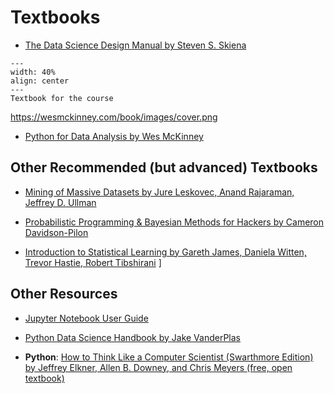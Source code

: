
# Textbooks

* [The Data Science Design Manual by Steven S. Skiena](https://furman.bncollege.com/c/Data-Science-Design-Manual/p/MBS_2121948_used)

```{figure} ../assets/datascience_manual.jpg
---
width: 40%
align: center
---
Textbook for the course
``` 

https://wesmckinney.com/book/images/cover.png

* [Python for Data Analysis by Wes McKinney](https://wesmckinney.com/book/)

## Other Recommended (but advanced) Textbooks

* [Mining of Massive Datasets by Jure Leskovec, Anand Rajaraman, Jeffrey D. Ullman](http://www.mmds.org)

* [Probabilistic Programming & Bayesian Methods for Hackers by Cameron Davidson-Pilon](https://camdavidsonpilon.github.io/Probabilistic-Programming-and-Bayesian-Methods-for-Hackers/)

* [Introduction to Statistical Learning by Gareth James, Daniela Witten, Trevor Hastie, Robert Tibshirani](https://www.statlearning.com)
]

<!-- <li><a href="">Foundations of Statistical Natural Language Processing by Chris Manning and Hinrich Schütze</a></li> -->

## Other Resources

* [Jupyter Notebook User Guide](https://jupyter-notebook.readthedocs.io/en/stable/)

* [Python Data Science Handbook by Jake VanderPlas](https://jakevdp.github.io/PythonDataScienceHandbook/)

* **Python**: [How to Think Like a Computer Scientist (Swarthmore Edition) by Jeffrey Elkner, Allen B. Downey, and Chris Meyers (free, open textbook)](https://www.cs.swarthmore.edu/courses/CS21Book/)

